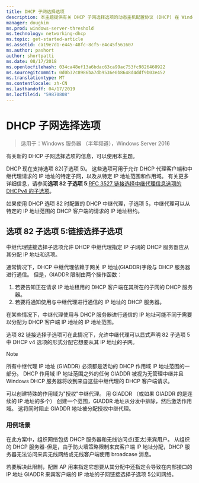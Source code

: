 ```yaml
---
title: DHCP 子网选择选项
description: 本主题提供有关 DHCP 子网选择选项的动态主机配置协议 (DHCP) 在 Windows Server 2016 中的信息。
manager: dougkim
ms.prod: windows-server-threshold
ms.technology: networking-dhcp
ms.topic: get-started-article
ms.assetid: ca19e7d1-e445-48fc-8cf5-e4c45f561607
ms.author: pashort
author: shortpatti
ms.date: 08/17/2018
ms.openlocfilehash: 034ca48ef13a6bdac63ca99ac753fc9826460922
ms.sourcegitcommit: 0d0b32c8986ba7db9536e0b8648d4ddf9b03e452
ms.translationtype: MT
ms.contentlocale: zh-CN
ms.lasthandoff: 04/17/2019
ms.locfileid: "59870808"
---
```

# <a name="dhcp-subnet-selection-options"></a>DHCP 子网选择选项

>适用于：Windows 服务器 （半年频道），Windows Server 2016

有关新的 DHCP 子网选择选项的信息，可以使用本主题。

DHCP 现在支持选项 82\(子选项 5\)。 这些选项可用于允许 DHCP 代理客户端和中继代理请求的 IP 地址的特定子网，以及从特定 IP 地址范围和作用域。  有关更多详细信息，请参阅**选项 82 子选项 5**:[RFC 3527 链接选择中继代理信息选项的 DHCPv4 的子选项](https://tools.ietf.org/html/rfc3527)。

如果使用 DHCP 选项 82 时配置的 DHCP 中继代理，子选项 5，中继代理可以从特定的 IP 地址范围的 DHCP 客户端的请求的 IP 地址租约。


## <a name="option-82-sub-option-5-link-selection-sub-option"></a>选项 82 子选项 5:链接选择子选项

中继代理链接选择子选项允许 DHCP 中继代理指定 IP 子网的 DHCP 服务器应从其分配 IP 地址和选项。

通常情况下，DHCP 中继代理依赖于网关 IP 地址\(GIADDR\)字段与 DHCP 服务器进行通信。 但是，GIADDR 限制由两个操作函数：

1. 若要告知正在请求 IP 地址租用的 DHCP 客户端在其所在的子网的 DHCP 服务器。
2. 若要将通知使用与中继代理进行通信的 IP 地址的 DHCP 服务器。

在某些情况下，中继代理使用与 DHCP 服务器进行通信的 IP 地址可能不同于需要以分配为 DHCP 客户端 IP 地址的 IP 地址范围。 

选项 82 链接选择子选项可在此情况下，允许中继代理可以显式声明 82 子选项 5 中 DHCP v4 选项的形式分配它想要从其 IP 地址的子网。

> [!NOTE]
>
> 所有中继代理 IP 地址 (GIADDR) 必须都是活动的 DHCP 作用域 IP 地址范围的一部分。 DHCP 作用域 IP 地址范围之外的任何 GIADDR 被视为无管理中继并且 Windows DHCP 服务器将收到来自这些中继代理的 DHCP 客户端请求。
>
> 可以创建特殊的作用域为"授权"中继代理。 用 GIADDR （或如果 GIADDR 的是连续的 IP 地址的多个） 创建一个范围，GIADDR 地址从分发中排除，然后激活作用域。 这将同时阻止 GIADDR 地址被分配授权中继代理。


### <a name="use-case-scenario"></a>用例场景

在此方案中，组织网络包括 DHCP 服务器和无线访问点\(亚太\)来宾用户。 从组织的 DHCP 服务器-但是，由于防火墙策略限制来宾客户端 IP 地址分配，DHCP 服务器无法访问来宾无线网络或无线客户端使用 broadcase 消息。

若要解决此限制，配置 AP 用来指定它想要从其分配中还指定会导致在内部接口的 IP 地址 GIADDR 来宾客户端的 IP 地址的子网链接选择子选项 5公司网络。
